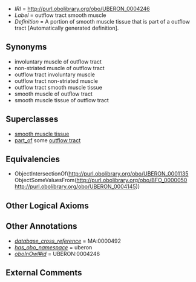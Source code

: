  * *IRI* = http://purl.obolibrary.org/obo/UBERON_0004246
 * *Label* = outflow tract smooth muscle
 * *Definition* = A portion of smooth muscle tissue that is part of a outflow tract [Automatically generated definition].

## Synonyms

 * involuntary muscle of outflow tract
 * non-striated muscle of outflow tract
 * outflow tract involuntary muscle
 * outflow tract non-striated muscle
 * outflow tract smooth muscle tissue
 * smooth muscle of outflow tract
 * smooth muscle tissue of outflow tract

## Superclasses

 * [smooth muscle tissue](../../UBERON/35/UBERON_0001135.md)
 * [part_of](../../BFO/50/BFO_0000050.md) some [outflow tract](../../UBERON/45/UBERON_0004145.md)

## Equivalencies

 * ObjectIntersectionOf(<http://purl.obolibrary.org/obo/UBERON_0001135> ObjectSomeValuesFrom(<http://purl.obolibrary.org/obo/BFO_0000050> <http://purl.obolibrary.org/obo/UBERON_0004145>))

## Other Logical Axioms


## Other Annotations

 * *[database_cross_reference](../../ef/oboInOwl#hasDbXref.md)* = MA:0000492
 * *[has_obo_namespace](../../ce/oboInOwl#hasOBONamespace.md)* = uberon
 * *[oboInOwl#id](../../id/oboInOwl#id.md)* = UBERON:0004246

## External Comments


